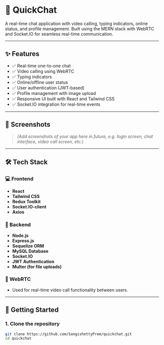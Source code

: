 # 💬 QuickChat

A real-time chat application with video calling, typing indicators, online status, and profile management. Built using the MERN stack with WebRTC and Socket.IO for seamless real-time communication.

---

## ✨ Features

- ✅ Real-time one-to-one chat
- ✅ Video calling using WebRTC
- ✅ Typing indicators
- ✅ Online/offline user status
- ✅ User authentication (JWT-based)
- ✅ Profile management with image upload
- ✅ Responsive UI built with React and Tailwind CSS
- ✅ Socket.IO integration for real-time events

---

## 📸 Screenshots

> *(Add screenshots of your app here in future, e.g. login screen, chat interface, video call screen, etc.)*

---

## 🛠️ Tech Stack

### 💻 Frontend
- **React**
- **Tailwind CSS**
- **Redux Toolkit**
- **Socket.IO-client**
- **Axios**

### 🧠 Backend
- **Node.js**
- **Express.js**
- **Sequelize ORM**
- **MySQL Database**
- **Socket.IO**
- **JWT Authentication**
- **Multer (for file uploads)**

### 🎥 WebRTC
- Used for real-time video call functionality between users.

---

## 🚀 Getting Started

### 1. Clone the repository

```bash
git clone https://github.com/SangishettyPrem/quickchat.git
cd quickchat
